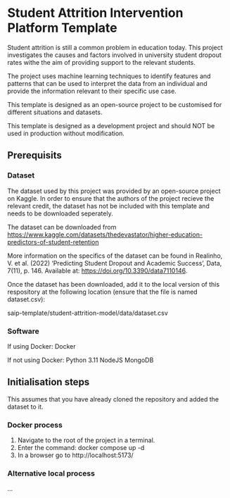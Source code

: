 # Student Attrition Intervention Platform Template

Student attrition is still a common problem in education today. This project investigates the causes and factors involved in university student dropout rates withe the aim of providing support to the relevant students. 

The project uses machine learning techniques to identify features and patterns that can be used to interpret the data from an individual and provide the information relevant to their specific use case.

This template is designed as an open-source project to be customised for different situations and datasets. 

This template is designed as a development project and should NOT be used in production without modification. 

## Prerequisits

### Dataset
The dataset used by this project was provided by an open-source project on Kaggle. In order to ensure that the authors of the project recieve the relevant credit, the dataset has not be included with this template and needs to be downloaded seperately. 

The dataset can be downloaded from https://www.kaggle.com/datasets/thedevastator/higher-education-predictors-of-student-retention

More information on the specifics of the dataset can be found in Realinho, V. et al. (2022) ‘Predicting Student Dropout and Academic Success’, Data, 7(11), p. 146. Available at: https://doi.org/10.3390/data7110146.

Once the dataset has been downloaded, add it to the local version of this respository at the following location (ensure that the file is named dataset.csv):

saip-template/student-attrition-model/data/dataset.csv 

### Software

If using Docker:
Docker

If not using Docker:
Python 3.11
NodeJS
MongoDB

## Initialisation steps 
This assumes that you have already cloned the repository and added the dataset to it. 

### Docker process

1. Navigate to the root of the project in a terminal. 
2. Enter the command: docker compose up -d
3. In a browser go to http://localhost:5173/

### Alternative local process

...  


